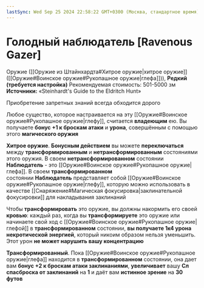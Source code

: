 ```yaml
---
lastSync: Wed Sep 25 2024 22:58:22 GMT+0300 (Москва, стандартное время)
---
```

# Голодный наблюдатель [Ravenous Gazer]

Оружие ([[Оружие из Штайнхардта#Хитрое оружие|хитрое оружие]] ([[Оружие#Воинское оружие#Рукопашное оружие|глефа]])), **Редкий (требуется настройка)**
Рекомендуемая стоимость: 501-5000 зм
**Источники:** «Steinhardt's Guide to the Eldritch Hunt»

Приобретение запретных знаний всегда обходится дорого

Любое существо, которое настраивается на эту [[Оружие#Воинское оружие#Рукопашное оружие|глефу]], считается **владеющим** ею. Вы получаете **бонус +1 к броскам атаки** и **урона**, совершённым с помощью этого **магического оружия**

**Хитрое оружие**. **Бонусным действием** вы можете **переключаться** между **трансформированным** и **нетрансформированным** состояниями этого оружия. В своем **нетрансформированном** состоянии **Наблюдатель** - это [[Оружие#Воинское оружие#Рукопашное оружие|глефа]]. В своем **трансформированном** состоянии **Наблюдатель** представляет собой [[Оружие#Воинское оружие#Рукопашное оружие|глефу]], которую можно использовать в качестве [[Снаряжение#Магическая фокусировка|заклинательной фокусировки]] для накладывания заклинаний

Чтобы **трансформировать** это оружие, вы должны накормить его своей **кровью**: каждый раз, когда вы **трансформируете** это оружие или начинаете свой ход с [[Оружие#Воинское оружие#Рукопашное оружие|глефой]] в **трансформированном** состоянии, **вы получаете 1к4 урона некротической энергией**, который никоим образом нельзя уменьшить. Этот урон **не может нарушить вашу концентрацию**

**Трансформированный**. Пока [[Оружие#Воинское оружие#Рукопашное оружие|глефа]] находится в **трансформированном** состоянии, она дает вам **бонус +2 к броскам атаки заклинаниями**, **увеличивает** вашу **Сл спасброска от заклинаний** на **1** и даёт вам **истинное зрение** на **30 футов**